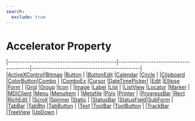 ```yaml
---
search:
  exclude: true
---
```


<h1 class="heading"><span class="name">Accelerator Property</span></h1>

|----------------------------------------------|----------------------------------------|----------------------------------------------|
|[ActiveXControl](../objects/activexcontrol.md)|[Bitmap](../objects/bitmap.md)          |[Button](../objects/button.md)                |
|[ButtonEdit](../objects/buttonedit.md)        |[Calendar](../objects/calendar.md)      |[Circle](../objects/circle.md)                |
|[Clipboard](../objects/clipboard.md)          |[ColorButton](../objects/colorbutton.md)|[Combo](../objects/combo.md)                  |
|[ComboEx](../objects/comboex.md)              |[Cursor](../objects/cursor.md)          |[DateTimePicker](../objects/datetimepicker.md)|
|[Edit](../objects/edit.md)                    |[Ellipse](../objects/ellipse.md)        |[Form](../objects/form.md)                    |
|[Grid](../objects/grid.md)                    |[Group](../objects/group.md)            |[Icon](../objects/icon.md)                    |
|[Image](../objects/image.md)                  |[Label](../objects/label.md)            |[List](../objects/list.md)                    |
|[ListView](../objects/listview.md)            |[Locator](../objects/locator.md)        |[Marker](../objects/marker.md)                |
|[MDIClient](../objects/mdiclient.md)          |[Menu](../objects/menu.md)              |[MenuItem](../objects/menuitem.md)            |
|[Metafile](../objects/metafile.md)            |[Poly](../objects/poly.md)              |[Printer](../objects/printer.md)              |
|[ProgressBar](../objects/progressbar.md)      |[Rect](../objects/rect.md)              |[RichEdit](../objects/richedit.md)            |
|[Scroll](../objects/scroll.md)                |[Spinner](../objects/spinner.md)        |[Static](../objects/static.md)                |
|[StatusBar](../objects/statusbar.md)          |[StatusField](../objects/statusfield.md)|[SubForm](../objects/subform.md)              |
|[TabBar](../objects/tabbar.md)                |[TabBtn](../objects/tabbtn.md)          |[TabButton](../objects/tabbutton.md)          |
|[Text](../objects/text.md)                    |[ToolBar](../objects/toolbar.md)        |[ToolButton](../objects/toolbutton.md)        |
|[TrackBar](../objects/trackbar.md)            |[TreeView](../objects/treeview.md)      |[UpDown](../objects/updown.md)                |
